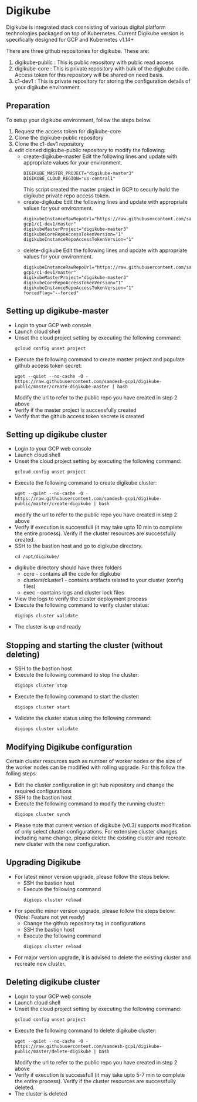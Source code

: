 # Digikube

Digikube is integrated stack cosnsisting of various digital platform technologies packaged on top of Kubernetes.
Current Digikube version is specifically designed for GCP and Kubernetes v1.14+

There are three github repositories for digikube.  These are:
1. digikube-public : This is public repository with public read access
2. digikube-core : This is private repository with bulk of the digikube code.  Access token for this repository will be shared on need basis.
3. c1-dev1 : This is private repository for storing the configuration details of your digikube environment. 

## Preparation
To setup your digikube environment, follow the steps below.

1. Request the access token for digikube-core
2. Clone the digikube-public repository
3. Clone the c1-dev1 repository
4. edit cloned digikube-public repository to modify the following:
   - create-digikube-master
     Edit the following lines and update with appropriate values for your environment.
     ```
     DIGIKUBE_MASTER_PROJECT="digikube-master3"
     DIGIKUBE_CLOUD_REGION="us-central1"
     ```
     This script created the master project in GCP to securly hold the digikube private repo access token.	
   - create-digikube
     Edit the following lines and update with appropriate values for your environment.
     ```
     digikubeInstanceRawRepoUrl="https://raw.githubusercontent.com/samdesh-gcp1/c1-dev1/master"
     digikubeMasterProject="digikube-master3"
     digikubeCoreRepoAccessTokenVersion="1"
     digikubeInstanceRepoAccessTokenVersion="1"
     ```
   - delete-digikube
     Edit the following lines and update with appropriate values for your environment.
     ```
     digikubeInstanceRawRepoUrl="https://raw.githubusercontent.com/samdesh-gcp1/c1-dev1/master"
     digikubeMasterProject="digikube-master3"
     digikubeCoreRepoAccessTokenVersion="1"
     digikubeInstanceRepoAccessTokenVersion="1"
     forcedFlag="--forced"
     ```

## Setting up digikube-master 

   - Login to your GCP web console
   - Launch cloud shell
   - Unset the cloud project setting by executing the following command:
     ```
     gcloud config unset project
     ```
   - Execute the following command to create master project and populate github access token secret:
     ```
     wget --quiet --no-cache -O - https://raw.githubusercontent.com/samdesh-gcp1/digikube-public/master/create-digikube-master | bash
     ```
     Modify the url to refer to the public repo you have created in step 2 above
   - Verify if the master project is successfully created
   - Verify that the github access token secrete is created

## Setting up digikube cluster

   - Login to your GCP web console
   - Launch cloud shell
   - Unset the cloud project setting by executing the following command:
     ```
     gcloud config unset project
     ```
   - Execute the following command to create digikube cluster:
     ```
     wget --quiet --no-cache -O - https://raw.githubusercontent.com/samdesh-gcp1/digikube-public/master/create-digikube | bash
     ```
     modify the url to refer to the public repo you have created in step 2 above
   - Verify if execution is successfull (it may take upto 10 min to complete the entire process).  Verify if the cluster resources are successfully created.
   - SSH to the bastion host and go to digikube directory.
     ```
     cd /opt/digikube/
     ```
   - digikube directory should have three folders
     - core - contains all the code for digikube
     - clusters/cluster1 - contains artifacts related to your cluster (config files)
     - exec - contains logs and cluster lock files
   - View the logs to verify the cluster deployment process
   - Execute the following command to verify cluster status:
     ```
     digiops cluster validate
     ```
   - The cluster is up and ready
	
## Stopping and starting the cluster (without deleting)
   
   - SSH to the bastion host
   - Execute the following command to stop the cluster:
     ```
     digiops cluster stop
     ```
   - Execute the following command to start the cluster:
     ```
     digiops cluster start
     ```
   - Validate the cluster status using the following command:
     ```
     digiops cluster validate
     ```

## Modifying Digikube configuration

Certain cluster resources such as number of worker nodes or the size of the worker nodes can be modified with rolling upgrade.  For this follow the folling steps:

   - Edit the cluster configuration in git hub repository and change the required configurations
   - SSH to the bastion host
   - Execute the following command to modify the running cluster:
     ```
     digiops cluster synch
     ```
   - Please note that current version of digikube (v0.3) supports modification of only select cluster configurations.  For extensive cluster changes including name change, please delete the existing cluster and recreate new cluster with the new configuration.
   
## Upgrading Digikube 

   - For latest minor version upgrade, please follow the steps below:
     - SSH the bastion host
     - Execute the following command
       ```
       digiops cluster reload
       ```
   - For specific minor version upgrade, please follow the steps below: (Note: Feature not yet ready)
     - Change the github repository tag in configurations
     - SSH the bastion host
     - Execute the following command
       ```
       digiops cluster reload
       ```
   - For major version upgrade, it is advised to delete the existing cluster and recreate new cluster.


## Deleting digikube cluster
  
   - Login to your GCP web console
   - Launch cloud shell
   - Unset the cloud project setting by executing the following command:
     ```
     gcloud config unset project
     ```
   - Execute the following command to delete digikube cluster:
     ```
     wget --quiet --no-cache -O - https://raw.githubusercontent.com/samdesh-gcp1/digikube-public/master/delete-digikube | bash
     ```
     Modify the url to refer to the public repo you have created in step 2 above
   - Verify if execution is successfull (it may take upto 5-7 min to complete the entire process).  Verify if the cluster resources are successfully deleted.
   - The cluster is deleted
